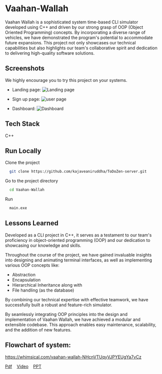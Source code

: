 
# Vaahan-Wallah

Vaahan Wallah is a sophisticated system time-based CLI simulator developed using C++ and driven by our strong grasp of OOP (Object Oriented Programming) concepts. By incorporating a diverse range of vehicles, we have demonstrated the program's potential to accommodate future expansions. This project not only showcases our technical capabilities but also highlights our team's collaborative spirit and dedication to delivering high-quality software solutions.



## Screenshots

We highly encourage you to try this project on your systems.

* Landing page:
![Landing page](https://drive.google.com/file/d/1e8h7sQUOoOf_vZuvJ2uaKjk2dTjjyOp-/view?usp=drive_link)

* Sign up page:
![user page](https://drive.google.com/file/d/12VPwQi8pBauceRklHUla39uHIu9V3nxs/view?usp=sharing)

* Dashboard:
![Dashboard](https://drive.google.com/file/d/1MEulL7_7IHxluaX5mJWXIcsoR209nBtt/view?usp=sharing)

## Tech Stack

C++
            



## Run Locally

Clone the project

```bash
  git clone https://github.com/kajaveaniruddha/ToDoZen-server.git
```

Go to the project directory

```bash
  cd Vaahan-Wallah
```

Run

```bash
  main.exe
```

## Lessons Learned

Developed as a CLI project in C++, it serves as a testament to our team's proficiency in object-oriented programming (OOP) and our dedication to showcasing our knowledge and skills.

Throughout the course of the project, we have gained invaluable insights into designing and animating terminal interfaces, as well as implementing various OOP concepts like: 
* Abstraction
* Encapsulation
* Hierarchical Inheritance
along with
* File handling (as the database)

By combining our technical expertise with effective teamwork, we have successfully built a robust and feature-rich simulator.

By seamlessly integrating OOP principles into the design and implementation of Vaahan Wallah, we have achieved a modular and extensible codebase. This approach enables easy maintenance, scalability, and the addition of new features. 
## Flowchart of system:

https://whimsical.com/vaahan-wallah-NHcnVTUqyVJPYEUgYa7vCz

[Pdf](https://github.com/kajaveaniruddha/Vaahan-Wallah/blob/3a81817dc210bb47b9d4dc36df2efdcbd557515a/Vaahan-Wallah%20pdf%20Presentation.pdf)&nbsp;&nbsp;&nbsp;
[Video](https://github.com/kajaveaniruddha/Vaahan-Wallah/blob/3a81817dc210bb47b9d4dc36df2efdcbd557515a/Vaahan-Wallah%20video%20Presentation.mp4)&nbsp;&nbsp;&nbsp;
[PPT](https://github.com/kajaveaniruddha/Vaahan-Wallah/blob/3a81817dc210bb47b9d4dc36df2efdcbd557515a/Vaahan-Wallah%20PPT.pptx)
